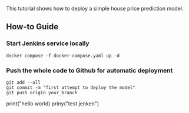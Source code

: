 This tutorial shows how to deploy a simple house price prediction model.

## How-to Guide

### Start Jenkins service locally
```shell
docker compose -f docker-compose.yaml up -d
```

### Push the whole code to Github for automatic deployment
```shell
git add --all
git commit -m "first attempt to deploy the model"
git push origin your_branch
```
print("hello world)
priny("test jenken")